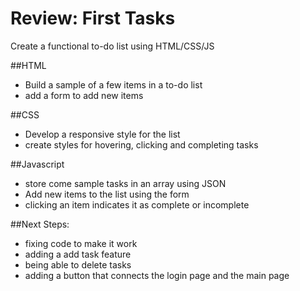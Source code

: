 # Review: First Tasks

Create a functional to-do list using HTML/CSS/JS

##HTML
- Build a sample of a few items in a to-do list
- add a form to add new items

##CSS
- Develop a responsive style for the list
- create styles for hovering, clicking and completing tasks

##Javascript
- store come sample tasks in an array using JSON
- Add new items to the list using the form
- clicking an item indicates it as complete or incomplete

##Next Steps:
- fixing code to make it work
- adding a add task feature
- being able to delete tasks
- adding a button that connects the login page and the main page
